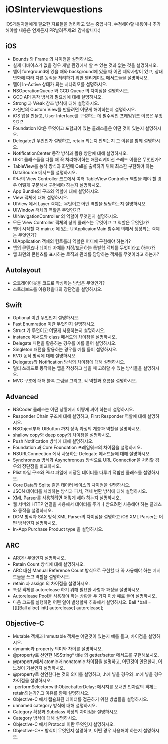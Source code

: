 # iOSInterviewquestions
iOS개발자들에게 필요한 자료들을 정리하고 있는 중입니다.
수정해야할 내용이나 추가해야할 내용은 언제든지 PR날려주세요!
감사합니다:)

## iOS
- Bounds 와 Frame 의 차이점을 설명하시오.
- 실제 디바이스가 없을 경우 개발 환경에서 할 수 있는 것과 없는 것을 설명하시오.
- 앱이 foreground에 있을 때와 background에 있을 때 어떤 제약사항이 있고, 상태 변화에 따라 다른 동작을 처리하기 위한 델리게이트 메서드들을 설명하시오.
- 앱이 In-Active 상태가 되는 시나리오를 설명하시오.
- NSOperationQueue 와 GCD Queue 의 차이점을 설명하시오.
- GCD API 동작 방식과 필요성에 대해 설명하시오.
- Strong 과 Weak 참조 방식에 대해 설명하시오.
- 자신만의 Custom View를 만들려면 어떻게 해야하는지 설명하시오.
- iOS 앱을 만들고, User Interface를 구성하는 데 필수적인 프레임워크 이름은 무엇인가?
- Foundation Kit은 무엇이고 포함되어 있는 클래스들은 어떤 것이 있는지 설명하시오.
- Delegate란 무언인가 설명하고, retain 되는지 안되는지 그 이유를 함께 설명하시오.
- NotificationCenter 동작 방식과 활용 방안에 대해 설명하시오.
- UIKit 클래스들을 다룰 때 꼭 처리해야하는 애플리케이션 쓰레드 이름은 무엇인가?
- TableView를 동작 방식과 화면에 Cell을 출력하기 위해 최소한 구현해야 하는 DataSource 메서드를 설명하시오.
- 하나의 View Controller 코드에서 여러 TableView Controller 역할을 해야 할 경우 어떻게 구분해서 구현해야 하는지 설명하시오.
- App Bundle의 구조와 역할에 대해 설명하시오.
- View 객체에 대해 설명하시오.
- UIView 에서 Layer 객체는 무엇이고 어떤 역할을 담당하는지 설명하시오.
- UIWindow 객체의 역할은 무엇인가?
- UINavigationController 의 역할이 무엇인지 설명하시오.
- 모든 View Controller 객체의 상위 클래스는 무엇이고 그 역할은 무엇인가?
- 앱이 시작할 때 main.c 에 있는 UIApplicaionMain 함수에 의해서 생성되는 객체는 무엇인가?
- UIApplication 객체의 컨트롤러 역할은 어디에 구현해야 하는가?
- 앱의 콘텐츠나 데이터 자체를 저장/보관하는 특별학 객체를 무엇이라고 하는가?
- 앱 화면의 콘텐츠를 표시하는 로직과 관리를 담당하는 객체를 무엇이라고 하는가?

## Autolayout
- 오토레이아웃을 코드로 작성하는 방법은 무엇인가?
- 스토리보드를 이용했을때의 장단점을 설명하시오.

## Swift
- Optional 이란 무엇인지 설명하시오.
- Fast Enumration 이란 무엇인지 설명하시오. 
- Struct 가 무엇이고 어떻게 사용하는지 설명하시오.
- instance 메서드와 class 메서드의 차이점을 설명하시오.
- Delegate 패턴을 활용하는 경우를 예를 들어 설명하시오.
- Singleton 패턴을 활용하는 경우를 예를 들어 설명하시오.
- KVO 동작 방식에 대해 설명하시오.
- Delegates와 Notification 방식의 차이점에 대해 설명하시오.
- 멀티 쓰레드로 동작하는 앱을 작성하고 싶을 때 고려할 수 있는 방식들을 설명하시오.
- MVC 구조에 대해 블록 그림을 그리고, 각 역할과 흐름을 설명하시오.

## Advanced
- NSCoder 클래스는 어떤 상황에서 어떻게 써야 하는지 설명하시오.
- Responder Chain 구조에 대해 설명하고, First Responder 역할에 대해 설명하시오.
- NSObject부터 UIButton 까지 상속 과정의 계층과 역할을 설명하시오.
- shallow copy와 deep copy의 차이점을 설명하시오.
- Push Notification 방식에 대해 설명하시오.
- Foundation 과 Core Foundation 프레임워크의 차이점을 설명하시오.
- NSURLConnection 에서 사용하는 Delegate 메서드들에 대해 설명하시오.
- Synchronous 방식과 Asynchronous 방식으로 URL Connection을 처리할 경우의 장단점을 비교하시오.
- Plist 파일 구조와 Plist 파일에 저장된 데이터를 다루기 적합한 클래스를 설명하시오.
- Core Data와 Sqlite 같은 데이터 베이스의 차이점을 설명하시오.
- JSON 데이터를 처리하는 방식과 파서, 객체 변환 방식에 대해 설명하시오.
- XML Parser를 사용하려면 어떻게 해야 하는지 설명하시오.
- 웹 서버와 HTTP 연결을 사용해서 데이터를 주거나 받으려면 사용해야 하는 클래스와 동작을 설명하시오.
- DOM 방식과 SAX 방식 XML Parser의 차이점을 설명하고 iOS XML Parser는 어떤 방식인지 설명하시오.
- In-App Purchase Product type 을 설명하시오.

## ARC
- ARC란 무엇인지 설명하시오.
- Retain Count 방식에 대해 설명하시오.
- ARC 대신 Manual Reference Count 방식으로 구현할 때 꼭 사용해야 하는 메서드들을 쓰고 역할을 설명하시오.
- retain 과 assign 의 차이점을 설명하시오.
- 특정 객체를 autorelease 하기 위해 필요한 사항과 과정을 설명하시오.
- Autorelease Pool을 사용해야 하는 상황을 두 가지 이상 예로 들어 설명하시오. 
- 다음 코드를 실행하면 어떤 일이 발생할까 추측해서 설명하시오.
Ball *ball = [[[[Ball alloc] init] autorelease] autorelease];

## Objective-C
- Mutable 객체과 Immutable 객체는 어떤것이 있는지 예를 들고, 차이점을 설명하시오.
- dynamic과 property 의미와 차이를 설명하시오.
- @property로 선언한 NSString* title 의 getter/setter 메서드를 구현해보시오.
- @property에서 atomic과 nonatomic 차이점을 설명하고, 어떤것이 안전한지, 어느것이 기본인지 설명하시오.
- @property로 선언한다는 것의 의미를 설명하고, .h에 넣을 경우와 .m에 넣을 경우 차이점을 설명하시오.
- -performSelector:withObject:afterDelay: 메시지를 보내면 인자값의 객체는 retain되는가? 그 이유를 함께 설명하시오.
- Objective-C 에서 캡슐화된 데이터를 접근하기 위한 방법들을 설명하시오.
- unnamed category 방식에 대해 설명하시오.
- Category 확장과 Subclass 확장의 차이점을 설명하시오.
- Category 방식에 대해 설명하시오.
- Objective-C 에서 Protocol 이란 무엇인지 설명하시오.
- Objective-C++ 방식이 무엇인지 설명하고, 어떤 경우 사용해야 하는지 설명하시오.
